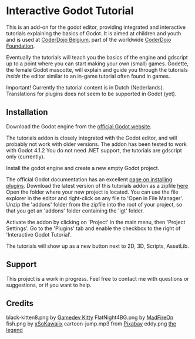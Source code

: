 # Interactive Godot Tutorial

This is an add-on for the godot editor, providing integrated and interactive tutorials explaining the basics of Godot.
It is aimed at children and youth and is used at [CoderDojo Belgium](https://coderdojobelgium.be/nl/), part of the worldwide [CoderDojo Foundation](https://coderdojo.com/en).

Eventually the tutorials will teach you the basics of the engine and gdscript up to a point where you can start making your own (small) games.
Godette, the female Godot mascotte, will explain and guide you through the tutorials _inside_ the editor similar to an in-game tutorial often found in games.

Important! Currently the tutorial content is in Dutch (Nederlands). Translations for plugins does not seem to be supported in Godot (yet).

## Installation
Download the Godot engine from the [official Godot website](https://godotengine.org/).

The tutorials addon is closely integrated with the Godot editor, and will probably not work with older versions.
The addon has been tested to work with Godot 4.1.2
You do not need .NET support, the tutorials are gdscript only (currently).

Install the godot engine and create a new empty Godot project.

The official Godot documentation has an excellent [page on installing plugins](https://docs.godotengine.org/en/stable/tutorials/plugins/editor/installing_plugins.html).
Download the latest version of this tutorials addon as a zipfile [here](https://github.com/bgie/igt/archive/refs/heads/main.zip)
Open the folder where your new project is located. You can use the file explorer in the editor and right-click on any file to 'Open in File Manager'.
Unzip the 'addons' folder from the zipfile into the root of your project, so that you get an 'addons' folder containing the 'igt' folder.

Activate the addon by clicking on 'Project' in the main menu, then 'Project Settings'. Go to the 'Plugins' tab and enable the checkbox to the right of 'Interactive Godot Tutorial'.

The tutorials will show up as a new button next to 2D, 3D, Scripts, AssetLib.

## Support
This project is a work in progress. 
Feel free to contact me with questions or suggestions, or if you want to help.

## Credits
black-kitten8.png by [Gamedev Kitty](https://gamedev-kitty.itch.io/8-cute-sleeping-kittens-sprites)
FlatNight4BG.png by [MadFireOn](https://swapnilrane24.itch.io/night-background-2)
fish.png by [xSoKawaiix](https://www.deviantart.com/xsokawaiix/art/Kawaii-Goldfish-159466678)
cartoon-jump.mp3 from [Pixabay](https://pixabay.com/sound-effects/?utm_source=link-attribution&utm_medium=referral&utm_campaign=music&utm_content=6462")
eddy.png [the legend](https://www.youtube.com/watch?v=Gvjf5xysJA0)
